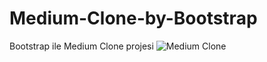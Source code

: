 # Medium-Clone-by-Bootstrap
Bootstrap ile Medium Clone projesi
![Medium Clone](https://user-images.githubusercontent.com/104725944/182722168-8726e34a-e587-4b22-93c4-f5d529e0558c.PNG)
